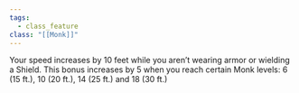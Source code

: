 ```yaml
---
tags:
  - class_feature
class: "[[Monk]]"
---
```

Your speed increases by 10 feet while you aren’t wearing armor or wielding a Shield.
This bonus increases by 5 when you reach certain Monk levels: 6 (15 ft.), 10 (20 ft.), 14 (25 ft.) and 18 (30 ft.)